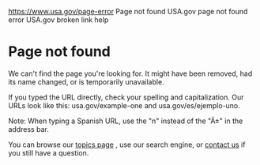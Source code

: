 

https://www.usa.gov/page-error
Page not found
USA.gov page not found error
USA.gov broken link help

Page not found
==============

We can't find the page you're looking for. It might have been removed, had its name changed, or is temporarily unavailable.

If you typed the URL directly, check your spelling and capitalization. Our URLs look like this: usa.gov/example-one and usa.gov/es/ejemplo-uno.

Note: When typing a Spanish URL, use the "n" instead of the "Ã±" in the address bar.

You can browse our
[topics page](https://www.usa.gov/#all-topics-header)
, use our search engine, or
[contact us](https://www.usa.gov/contact-us)
if you still have a question.
